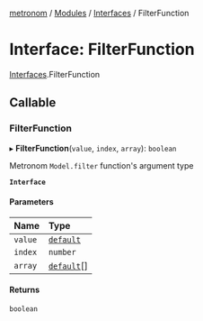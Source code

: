 [metronom](../README.md) / [Modules](../modules.md) / [Interfaces](../modules/Interfaces.md) / FilterFunction

# Interface: FilterFunction

[Interfaces](../modules/Interfaces.md).FilterFunction

## Callable

### FilterFunction

▸ **FilterFunction**(`value`, `index`, `array`): `boolean`

Metronom `Model.filter` function's argument type

**`Interface`**

#### Parameters

| Name | Type |
| :------ | :------ |
| `value` | [`default`](../classes/ModelInstance.default.md) |
| `index` | `number` |
| `array` | [`default`](../classes/ModelInstance.default.md)[] |

#### Returns

`boolean`
